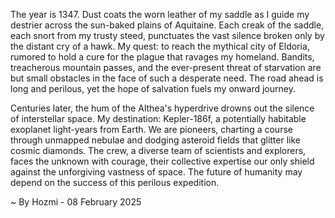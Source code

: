 
The year is 1347.  Dust coats the worn leather of my saddle as I guide my destrier across the sun-baked plains of Aquitaine.  Each creak of the saddle, each snort from my trusty steed, punctuates the vast silence broken only by the distant cry of a hawk.  My quest: to reach the mythical city of Eldoria, rumored to hold a cure for the plague that ravages my homeland.  Bandits, treacherous mountain passes, and the ever-present threat of starvation are but small obstacles in the face of such a desperate need.  The road ahead is long and perilous, yet the hope of salvation fuels my onward journey.

Centuries later, the hum of the Althea's hyperdrive drowns out the silence of interstellar space.  My destination: Kepler-186f, a potentially habitable exoplanet light-years from Earth.  We are pioneers, charting a course through unmapped nebulae and dodging asteroid fields that glitter like cosmic diamonds.  The crew, a diverse team of scientists and explorers, faces the unknown with courage, their collective expertise our only shield against the unforgiving vastness of space.  The future of humanity may depend on the success of this perilous expedition.

~ By Hozmi - 08 February 2025
